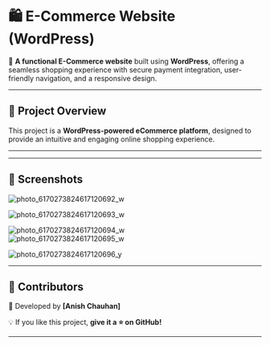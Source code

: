 
# **🛍️ E-Commerce Website (WordPress)**  

🚀 **A functional E-Commerce website** built using **WordPress**, offering a seamless shopping experience with secure payment integration, user-friendly navigation, and a responsive design.  

---

## 📌 **Project Overview**  
This project is a **WordPress-powered eCommerce platform**, designed to provide an intuitive and engaging online shopping experience. 


---

---

## 📸 **Screenshots**  
![photo_6170273824617120692_w](https://github.com/user-attachments/assets/39d0be64-260b-4457-842c-7302ef6fa12f)
<br>

![photo_6170273824617120693_w](https://github.com/user-attachments/assets/bde181f9-d273-43a9-8373-670878e9c5d9)
<br>

![photo_6170273824617120694_w](https://github.com/user-attachments/assets/2135210b-a7ab-4508-bcd2-d2f0e3b4e50c)
<br>
![photo_6170273824617120695_w](https://github.com/user-attachments/assets/46b1f109-8fbb-4e20-96d7-e17b3d8e0b3e)
<br>


![photo_6170273824617120696_y](https://github.com/user-attachments/assets/8b28090a-526d-4d54-a79f-f321aeecf675)





---




## 👥 **Contributors**  
🚀 Developed by **[Anish Chauhan]**  
 

💡 If you like this project, **give it a ⭐ on GitHub!**  

---

